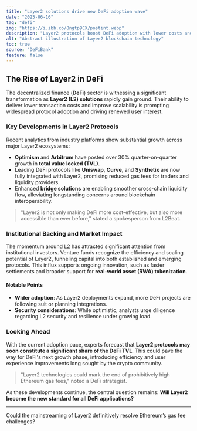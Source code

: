 ```yaml
---
title: "Layer2 solutions drive new DeFi adoption wave"
date: "2025-06-16"
tag: "defi"
img: "https://i.ibb.co/8ngtp9CX/postint.webp"
description: "Layer2 protocols boost DeFi adoption with lower costs and better scalability"
alt: "Abstract illustration of Layer2 blockchain technology"
toc: true
source: "DeFiBank"
feature: false
---
```


## The Rise of Layer2 in DeFi

The decentralized finance (**DeFi**) sector is witnessing a significant transformation as **Layer2 (L2) solutions** rapidly gain ground. Their ability to deliver lower transaction costs and improve scalability is prompting widespread protocol adoption and driving renewed user interest.

### Key Developments in Layer2 Protocols

Recent analytics from industry platforms show substantial growth across major Layer2 ecosystems:

- **Optimism** and **Arbitrum** have posted over 30% quarter-on-quarter growth in **total value locked (TVL)**.
- Leading DeFi protocols like **Uniswap**, **Curve**, and **Synthetix** are now fully integrated with Layer2, promising reduced gas fees for traders and liquidity providers.
- Enhanced **bridge solutions** are enabling smoother cross-chain liquidity flow, alleviating longstanding concerns around blockchain interoperability.

> "Layer2 is not only making DeFi more cost-effective, but also more accessible than ever before," stated a spokesperson from L2Beat.

### Institutional Backing and Market Impact

The momentum around L2 has attracted significant attention from institutional investors. Venture funds recognize the efficiency and scaling potential of Layer2, funneling capital into both established and emerging protocols. This influx supports ongoing innovation, such as faster settlements and broader support for **real-world asset (RWA) tokenization**.

#### Notable Points

- **Wider adoption**: As Layer2 deployments expand, more DeFi projects are following suit or planning integrations.
- **Security considerations**: While optimistic, analysts urge diligence regarding L2 security and resilience under growing load.

### Looking Ahead

With the current adoption pace, experts forecast that **Layer2 protocols may soon constitute a significant share of the DeFi TVL**. This could pave the way for DeFi's next growth phase, introducing efficiency and user experience improvements long sought by the crypto community.

> "Layer2 technologies could mark the end of prohibitively high Ethereum gas fees," noted a DeFi strategist.

As these developments continue, the central question remains: **Will Layer2 become the new standard for all DeFi applications?**

---

Could the mainstreaming of Layer2 definitively resolve Ethereum’s gas fee challenges?